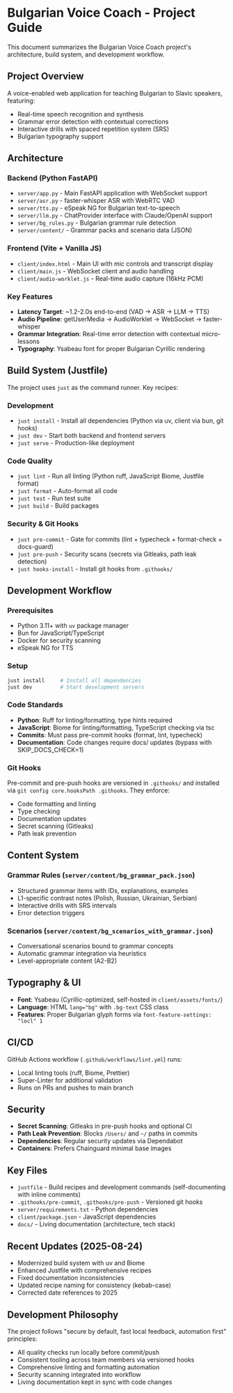 # Bulgarian Voice Coach - Project Guide

This document summarizes the Bulgarian Voice Coach project's architecture, build system, and development workflow.

## Project Overview

A voice-enabled web application for teaching Bulgarian to Slavic speakers, featuring:
- Real-time speech recognition and synthesis
- Grammar error detection with contextual corrections
- Interactive drills with spaced repetition system (SRS)
- Bulgarian typography support

## Architecture

### Backend (Python FastAPI)
- `server/app.py` - Main FastAPI application with WebSocket support
- `server/asr.py` - faster-whisper ASR with WebRTC VAD
- `server/tts.py` - eSpeak NG for Bulgarian text-to-speech
- `server/llm.py` - ChatProvider interface with Claude/OpenAI support
- `server/bg_rules.py` - Bulgarian grammar rule detection
- `server/content/` - Grammar packs and scenario data (JSON)

### Frontend (Vite + Vanilla JS)
- `client/index.html` - Main UI with mic controls and transcript display
- `client/main.js` - WebSocket client and audio handling
- `client/audio-worklet.js` - Real-time audio capture (16kHz PCM)

### Key Features
- **Latency Target**: ~1.2-2.0s end-to-end (VAD → ASR → LLM → TTS)
- **Audio Pipeline**: getUserMedia → AudioWorklet → WebSocket → faster-whisper
- **Grammar Integration**: Real-time error detection with contextual micro-lessons
- **Typography**: Ysabeau font for proper Bulgarian Cyrillic rendering

## Build System (Justfile)

The project uses `just` as the command runner. Key recipes:

### Development
- `just install` - Install all dependencies (Python via uv, client via bun, git hooks)
- `just dev` - Start both backend and frontend servers
- `just serve` - Production-like deployment

### Code Quality  
- `just lint` - Run all linting (Python ruff, JavaScript Biome, Justfile format)
- `just format` - Auto-format all code
- `just test` - Run test suite
- `just build` - Build packages

### Security & Git Hooks
- `just pre-commit` - Gate for commits (lint + typecheck + format-check + docs-guard)
- `just pre-push` - Security scans (secrets via Gitleaks, path leak detection)
- `just hooks-install` - Install git hooks from `.githooks/`

## Development Workflow

### Prerequisites
- Python 3.11+ with `uv` package manager
- Bun for JavaScript/TypeScript
- Docker for security scanning
- eSpeak NG for TTS

### Setup
```bash
just install     # Install all dependencies
just dev         # Start development servers
```

### Code Standards
- **Python**: Ruff for linting/formatting, type hints required
- **JavaScript**: Biome for linting/formatting, TypeScript checking via tsc
- **Commits**: Must pass pre-commit hooks (format, lint, typecheck)
- **Documentation**: Code changes require docs/ updates (bypass with SKIP_DOCS_CHECK=1)

### Git Hooks
Pre-commit and pre-push hooks are versioned in `.githooks/` and installed via `git config core.hooksPath .githooks`. They enforce:
- Code formatting and linting
- Type checking
- Documentation updates
- Secret scanning (Gitleaks)
- Path leak prevention

## Content System

### Grammar Rules (`server/content/bg_grammar_pack.json`)
- Structured grammar items with IDs, explanations, examples
- L1-specific contrast notes (Polish, Russian, Ukrainian, Serbian)
- Interactive drills with SRS intervals
- Error detection triggers

### Scenarios (`server/content/bg_scenarios_with_grammar.json`)  
- Conversational scenarios bound to grammar concepts
- Automatic grammar integration via heuristics
- Level-appropriate content (A2-B2)

## Typography & UI

- **Font**: Ysabeau (Cyrillic-optimized, self-hosted in `client/assets/fonts/`)
- **Language**: HTML `lang="bg"` with `.bg-text` CSS class
- **Features**: Proper Bulgarian glyph forms via `font-feature-settings: "locl" 1`

## CI/CD

GitHub Actions workflow (`.github/workflows/lint.yml`) runs:
- Local linting tools (ruff, Biome, Prettier)
- Super-Linter for additional validation
- Runs on PRs and pushes to main branch

## Security

- **Secret Scanning**: Gitleaks in pre-push hooks and optional CI
- **Path Leak Prevention**: Blocks `/Users/` and `~/` paths in commits
- **Dependencies**: Regular security updates via Dependabot
- **Containers**: Prefers Chainguard minimal base images

## Key Files

- `justfile` - Build recipes and development commands (self-documenting with inline comments)
- `.githooks/pre-commit`, `.githooks/pre-push` - Versioned git hooks
- `server/requirements.txt` - Python dependencies
- `client/package.json` - JavaScript dependencies  
- `docs/` - Living documentation (architecture, tech stack)

## Recent Updates (2025-08-24)

- Modernized build system with uv and Biome
- Enhanced Justfile with comprehensive recipes
- Fixed documentation inconsistencies
- Updated recipe naming for consistency (kebab-case)
- Corrected date references to 2025

## Development Philosophy

The project follows "secure by default, fast local feedback, automation first" principles:
- All quality checks run locally before commit/push
- Consistent tooling across team members via versioned hooks
- Comprehensive linting and formatting automation
- Security scanning integrated into workflow
- Living documentation kept in sync with code changes